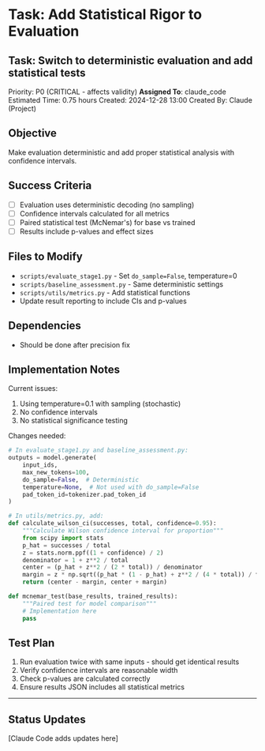 # Task: Add Statistical Rigor to Evaluation

## Task: Switch to deterministic evaluation and add statistical tests
Priority: P0 (CRITICAL - affects validity)
**Assigned To**: claude_code
Estimated Time: 0.75 hours
Created: 2024-12-28 13:00
Created By: Claude (Project)

## Objective
Make evaluation deterministic and add proper statistical analysis with confidence intervals.

## Success Criteria
- [ ] Evaluation uses deterministic decoding (no sampling)
- [ ] Confidence intervals calculated for all metrics
- [ ] Paired statistical test (McNemar's) for base vs trained
- [ ] Results include p-values and effect sizes

## Files to Modify
- `scripts/evaluate_stage1.py` - Set `do_sample=False`, temperature=0
- `scripts/baseline_assessment.py` - Same deterministic settings
- `scripts/utils/metrics.py` - Add statistical functions
- Update result reporting to include CIs and p-values

## Dependencies
- Should be done after precision fix

## Implementation Notes
Current issues:
1. Using temperature=0.1 with sampling (stochastic)
2. No confidence intervals
3. No statistical significance testing

Changes needed:
```python
# In evaluate_stage1.py and baseline_assessment.py:
outputs = model.generate(
    input_ids,
    max_new_tokens=100,
    do_sample=False,  # Deterministic
    temperature=None,  # Not used with do_sample=False
    pad_token_id=tokenizer.pad_token_id
)

# In utils/metrics.py, add:
def calculate_wilson_ci(successes, total, confidence=0.95):
    """Calculate Wilson confidence interval for proportion"""
    from scipy import stats
    p_hat = successes / total
    z = stats.norm.ppf((1 + confidence) / 2)
    denominator = 1 + z**2 / total
    center = (p_hat + z**2 / (2 * total)) / denominator
    margin = z * np.sqrt((p_hat * (1 - p_hat) + z**2 / (4 * total)) / total) / denominator
    return (center - margin, center + margin)

def mcnemar_test(base_results, trained_results):
    """Paired test for model comparison"""
    # Implementation here
    pass
```

## Test Plan
1. Run evaluation twice with same inputs - should get identical results
2. Verify confidence intervals are reasonable width
3. Check p-values are calculated correctly
4. Ensure results JSON includes all statistical metrics

---

## Status Updates
[Claude Code adds updates here]
